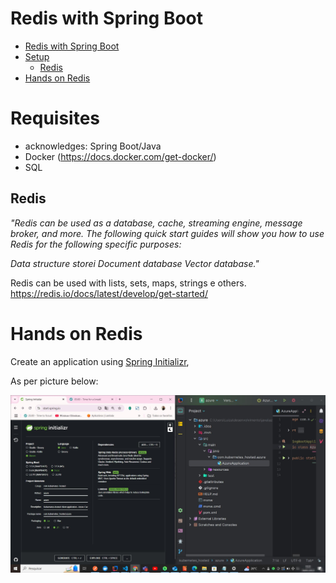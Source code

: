 # Redis with Spring Boot

- [Redis with Spring Boot](#redis-with-spring-boot)
- [Setup](#setup)
    * [Redis](#redis)
- [Hands on Redis](#hands-on-redis)


# Requisites
- acknowledges: Spring Boot/Java
- Docker (https://docs.docker.com/get-docker/)
- SQL

## Redis 

<i>"Redis can be used as a database, cache, streaming engine, message broker, and more. The following quick start guides will show you how to use Redis for the following specific purposes:

Data structure storei
Document database
Vector database." </i>

Redis can be used with lists, sets, maps, strings e others. 
https://redis.io/docs/latest/develop/get-started/

# Hands on Redis    
Create an application using [Spring Initializr](https://start.spring.io/),

As per picture below:

![Spring Initializr](imgs/spring_initializr.jpeg)
